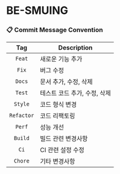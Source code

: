 # BE-SMUING

### 📋 Commit Message Convention
| Tag | Description |
| :---: | --- |
| `Feat` | 새로운 기능 추가 |
| `Fix` | 버그 수정 |
| `Docs` | 문서 추가, 수정, 삭제 |
| `Test` | 테스트 코드 추가, 수정, 삭제 |
| `Style` | 코드 형식 변경 |
| `Refactor` | 코드 리팩토링 |
| `Perf` | 성능 개선 |
| `Build` | 빌드 관련 변경사항 |
| `Ci` | CI 관련 설정 수정 |
| `Chore` | 기타 변경사항 |
